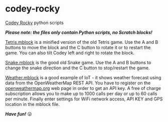 # codey-rocky
[Codey Rocky](https://www.makeblock.com/steam-kits/codey-rocky) python scripts

***Please note: the files only contain Python scripts, no Scratch blocks!***

[Tetris.mblock](/Tetris.mblock) is a minified version of the old Tetris game.
Use the A and B buttons to move the block and the C button to rotate it or to restart the game.
You can also tilt Codey left and right to rotate the block.

[Snake.mblock](/Snake.mblock) is the good old Snake game.
Use the A and B buttons to change the snake direction and the C button to stop/restart the game.

[Weather.mblock](/Weather.mblock) is a good example of IoT - it shows weather forecast using data from the OpenWeatherMap REST API.
You have to register on the [openweathermap.org](https://openweathermap.org/) web page in order to get an API key. A free of charge subscription allows you to make up to 1000 calls per day or up to 60 calls per minute.
Finally enter settings for WiFi network access, API KEY and GPS location in the mblock file.

***Have fun!*** :stuck_out_tongue_winking_eye:
